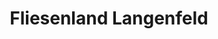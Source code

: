 ---
title: "Fliesenland Langenfeld"
url: /langenfeld-rheinland/fliesenland-langenfeld/
shop: Fliesen
---